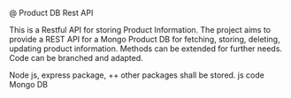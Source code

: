 @ Product DB Rest API

  This is a Restful API for storing Product Information. The project aims to provide a REST API for a Mongo Product DB for 
  fetching, storing, deleting, updating product information. Methods can be extended for further needs. Code can be branched and 
  adapted. 
  
  
Node js, express package, ++ other packages shall be stored. 
js code 
Mongo DB 



